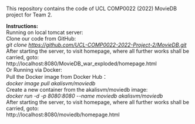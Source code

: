 This repository contains the code of UCL COMP0022 (2022) MovieDB project for Team 2.


**Instructions:** <br>
Running on local tomcat server: <br>
Clone our code from GitHub: <br>
*git clone https://github.com/UCL-COMP0022-2022-Project-2/MovieDB.git* <br>
After starting the server, to visit homepage, where all further works shall be carried, goto: <br>
http://localhost:8080/MovieDB_war_exploded/homepage.html <br>
Or Running via Docker: <br>
Pull the Docker image from Docker Hub：<br>
*docker image pull akalisvm/moviedb* <br>
Create a new container from the akalisvm/moviedb image: <br>
*docker run -d -p 8080:8080 --name moviedb akalisvm/moviedb* <br>
After starting the server, to visit homepage, where all further works shall be carried, goto: <br>
http://localhost:8080/moviedb/homepage.html




